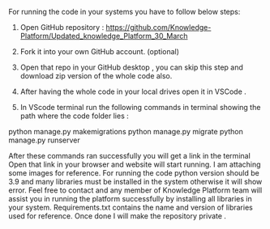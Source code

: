 For running the code in your systems you have to follow below steps:
1. Open GitHub repository : https://github.com/Knowledge-Platform/Updated_knowledge_Platform_30_March

2. Fork it into your own GitHub account. (optional)

3. Open that repo in your GitHub desktop , you can skip this step and download zip version of the whole code also.

4. After having the whole code in your local drives open it in VSCode .

5. In VScode terminal run the following commands in terminal showing the path where the code folder lies : 
   
python manage.py makemigrations
python manage.py migrate
python manage.py runserver

After these commands ran successfully you will get a link in the terminal
Open that link in your browser and website will start running.
I am attaching some images for reference.
For running the code python version should be 3.9 and many libraries must be installed in the system otherwise it will show error.
Feel free to contact and any member of Knowledge Platform team will assist you in running the platform successfully by installing all libraries in your system.
Requirements.txt contains the name and version of libraries used for reference.
Once done I will make the repository private .
